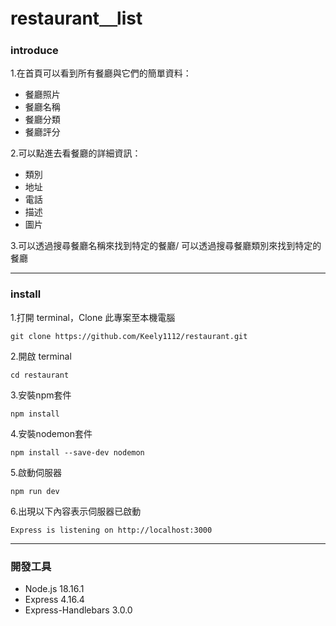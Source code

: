 # restaurant＿list
### introduce
1.在首頁可以看到所有餐廳與它們的簡單資料：
* 餐廳照片
* 餐廳名稱
* 餐廳分類
* 餐廳評分

2.可以點進去看餐廳的詳細資訊：
* 類別
* 地址
* 電話
* 描述
* 圖片

3.可以透過搜尋餐廳名稱來找到特定的餐廳/
可以透過搜尋餐廳類別來找到特定的餐廳

---
### install

1.打開 terminal，Clone 此專案至本機電腦
```
git clone https://github.com/Keely1112/restaurant.git
```

2.開啟 terminal
```
cd restaurant
```

3.安裝npm套件
```
npm install
```

4.安裝nodemon套件
```
npm install --save-dev nodemon
```

5.啟動伺服器
```
npm run dev
```

6.出現以下內容表示伺服器已啟動
```
Express is listening on http://localhost:3000
```

---
### 開發工具
* Node.js 18.16.1
* Express 4.16.4
* Express-Handlebars 3.0.0
